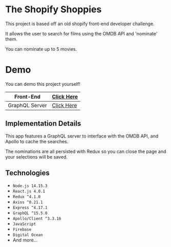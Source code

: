 # The Shopify Shoppies

This project is based off an old shopify front-end developer challenge.

It allows the user to search for films using the OMDB API and 'nominate' them.

You can nominate up to 5 movies.

# Demo

You can demo this project yourself!

| Front-End      | [Click Here](https://shopifyshoppies.web.app)    |
|----------------|--------------------------------------------------|
| GraphQL Server | [Click Here](http://68.183.141.181:8080/graphql) |

## Implementation Details

This app features a GraphQL server to interface with the OMDB API, and Apollo to cache the searches.

The nominations are all persisted with Redux so you can close the page and your selections will be saved.

## Technologies

- `Node.js 14.15.3`
- `React.js 4.0.1`
- `Redux ^4.1.0`
- `Axios ^0.21.1`
- `Express ^4.17.1`
- `GraphQL ^15.5.0`
- `Apollo/Client ^3.3.16`
- `JavaScript`
- `Firebase`
- `Digital Ocean`
- And more...
